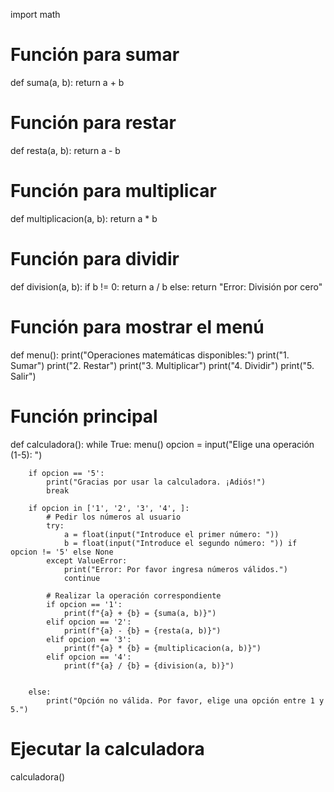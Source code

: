 import math

# Función para sumar
def suma(a, b):
    return a + b

# Función para restar
def resta(a, b):
    return a - b

# Función para multiplicar
def multiplicacion(a, b):
    return a * b

# Función para dividir
def division(a, b):
    if b != 0:
        return a / b
    else:
        return "Error: División por cero"


# Función para mostrar el menú
def menu():
    print("Operaciones matemáticas disponibles:")
    print("1. Sumar")
    print("2. Restar")
    print("3. Multiplicar")
    print("4. Dividir")
    print("5. Salir")

# Función principal
def calculadora():
    while True:
        menu()
        opcion = input("Elige una operación (1-5): ")
        

        if opcion == '5':
            print("Gracias por usar la calculadora. ¡Adiós!")
            break
        
        if opcion in ['1', '2', '3', '4', ]:
            # Pedir los números al usuario
            try:
                a = float(input("Introduce el primer número: "))
                b = float(input("Introduce el segundo número: ")) if opcion != '5' else None
            except ValueError:
                print("Error: Por favor ingresa números válidos.")
                continue

            # Realizar la operación correspondiente
            if opcion == '1':
                print(f"{a} + {b} = {suma(a, b)}")
            elif opcion == '2':
                print(f"{a} - {b} = {resta(a, b)}")
            elif opcion == '3':
                print(f"{a} * {b} = {multiplicacion(a, b)}")
            elif opcion == '4':
                print(f"{a} / {b} = {division(a, b)}")
      
            
        else:
            print("Opción no válida. Por favor, elige una opción entre 1 y 5.")

# Ejecutar la calculadora
calculadora()
